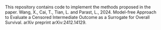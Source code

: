 This repository contains code to implement the methods proposed in the paper.
Wang, X., Cai, T., Tian, L. and Parast, L., 2024. Model-free Approach to Evaluate a Censored Intermediate Outcome as a Surrogate for Overall Survival. arXiv preprint arXiv:2412.14129.
